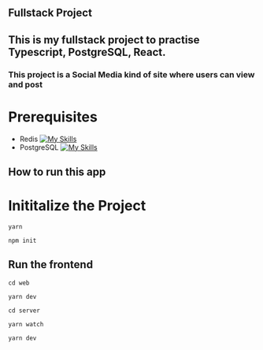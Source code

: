 ## Fullstack Project

<h2>This is my fullstack project to practise Typescript, PostgreSQL, React.</h2>
<h3>This project is a Social Media kind of site where users can view and post</h3>

# Prerequisites 

- Redis
 [![My Skills](https://skillicons.dev/icons?i=redis)](https://skillicons.dev)
- PostgreSQL
 [![My Skills](https://skillicons.dev/icons?i=postgres)](https://skillicons.dev)

## How to run this app

<h1> Inititalize the Project</h1>

```
yarn
```

```
npm init
```

<h2> Run the frontend </h2>

```
cd web
```

```
yarn dev
```

```
cd server
```

```
yarn watch
```
```
yarn dev
```
